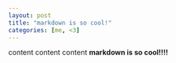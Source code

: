 ```yaml
---
layout: post
title: "markdown is so cool!"
categories: [me, <3]
---
```

 
content content content 
**markdown is so cool!!!!**




